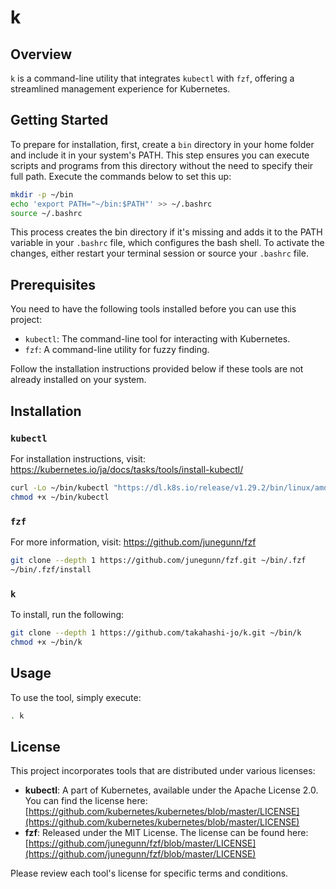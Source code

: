 # k

## Overview

`k` is a command-line utility that integrates `kubectl` with `fzf`, offering a streamlined management experience for Kubernetes.

## Getting Started

To prepare for installation, first, create a `bin` directory in your home folder and include it in your system's PATH. This step ensures you can execute scripts and programs from this directory without the need to specify their full path. Execute the commands below to set this up:

```sh
mkdir -p ~/bin
echo 'export PATH="~/bin:$PATH"' >> ~/.bashrc
source ~/.bashrc
```

This process creates the bin directory if it's missing and adds it to the PATH variable in your `.bashrc` file, which configures the bash shell. To activate the changes, either restart your terminal session or source your `.bashrc` file.

## Prerequisites

You need to have the following tools installed before you can use this project:

- `kubectl`: The command-line tool for interacting with Kubernetes.
- `fzf`: A command-line utility for fuzzy finding.

Follow the installation instructions provided below if these tools are not already installed on your system.

## Installation

### `kubectl`

For installation instructions, visit: https://kubernetes.io/ja/docs/tasks/tools/install-kubectl/

```sh
curl -Lo ~/bin/kubectl "https://dl.k8s.io/release/v1.29.2/bin/linux/amd64/kubectl"
chmod +x ~/bin/kubectl
```

### `fzf`

For more information, visit: https://github.com/junegunn/fzf

```sh
git clone --depth 1 https://github.com/junegunn/fzf.git ~/bin/.fzf
~/bin/.fzf/install
```

### `k`

To install, run the following:

```sh
git clone --depth 1 https://github.com/takahashi-jo/k.git ~/bin/k
chmod +x ~/bin/k
```

## Usage

To use the tool, simply execute:

```sh
. k
```

## License

This project incorporates tools that are distributed under various licenses:

- **kubectl**: A part of Kubernetes, available under the Apache License 2.0. You can find the license here: [https://github.com/kubernetes/kubernetes/blob/master/LICENSE](https://github.com/kubernetes/kubernetes/blob/master/LICENSE)
- **fzf**: Released under the MIT License. The license can be found here: [https://github.com/junegunn/fzf/blob/master/LICENSE](https://github.com/junegunn/fzf/blob/master/LICENSE)

Please review each tool's license for specific terms and conditions.